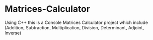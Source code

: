 # Matrices-Calculator
Using C++ this is a Console Matrices Calculator project which include (Addition, Subtraction, Multiplication, Division, Determinant, Adjoint, Inverse)
